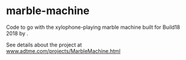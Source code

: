 # marble-machine

Code to go with the xylophone-playing marble machine built for Build18 2018 by .

See details about the project at www.adtme.com/projects/MarbleMachine.html
